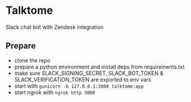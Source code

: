 # Talktome
Slack chat bot with Zendesk integration

## Prepare

* clone the repo
* prepare a python environment and install deps from requirements.txt
* make sure SLACK_SIGNING_SECRET, SLACK_BOT_TOKEN & SLACK_VERIFICATION_TOKEN are exported to env vars
* start with `gunicorn -b 127.0.0.1:3000 talktome:app`
* start ngrok with `ngrok http 3000`
